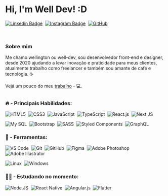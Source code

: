  
# Hi, I'm Well Dev! :D

[![Linkedin Badge](https://img.shields.io/badge/-LinkedIn-blue?style=flat-square&logo=Linkedin&logoColor=white&link=https://www.linkedin.com/in/wellington-santana-b616991b8/)](https://www.linkedin.com/in/wellington-santana-b616991b8/)&nbsp;
[![Instagram Badge](https://img.shields.io/badge/-Instagram-f64363?style=flat-square&labelColor=f64363&logo=instagram&logoColor=white&link=https://instagram.com/welldevbr)](https://instagram.com/welldevbr)&nbsp;
[![GitHub](https://img.shields.io/badge/github-%23121011.svg?style=flat-square&logo=github&logoColor=white)](https://github.com/welldevbr/)&nbsp;

</br>

### Sobre mim
Me chamo wellington ou well-dev, sou desenvolvedor front-end e designer, desde 2020 ajudando a levar inovação e praticidade para meus clientes,
atualmente trabalho como freelancer
e também sou amante de café e tecnologia.  ☕️

Vejá um pouco do meu [trabalho](https://well.dev/) - 💻.

##


### 🔥  - Principais Habilidades:
![HTML5](https://img.shields.io/badge/-HTML5-0D1117?style=for-the-badge&logo=html5&labelColor=0D1117)&nbsp;
![CSS3](https://img.shields.io/badge/-CSS3-0D1117?style=for-the-badge&logo=CSS3&logoColor=1572B6&labelColor=0D1117)&nbsp;
![JavaScript](https://img.shields.io/badge/javascript-0D1117?style=for-the-badge&logo=javascript)&nbsp;
![TypeScript](https://img.shields.io/badge/typescript-0D1117?style=for-the-badge&logo=typescript)&nbsp;
![React.js](https://img.shields.io/badge/-React.js-0D1117?style=for-the-badge&logo=react&labelColor=0D1117)&nbsp;
![Next JS](https://img.shields.io/badge/Next-0D1117?style=for-the-badge&logo=next.js&logoColor=white)


![My SQL](https://img.shields.io/badge/MySQL-0D1117?style=for-the-badge&logo=mysql&logoColor=005C84)&nbsp;
![Bootstrap](https://img.shields.io/badge/bootstrap-0D1117?style=for-the-badge&logo=bootstrap)&nbsp;
![SASS](https://img.shields.io/badge/Sass-0D1117?style=for-the-badge&logo=sass&logoColor=CC6699&textColor=CC6699)&nbsp;
![Styled Components](https://img.shields.io/badge/styled--components-0D1117?style=for-the-badge&logo=styled-components&logoColor=DB7093)&nbsp;
![GraphQL](https://img.shields.io/badge/-GraphQL-0D1117?style=for-the-badge&logo=graphql&logoColor=E10098)&nbsp;


### 🎯  - Ferramentas:
![VS Code](https://img.shields.io/badge/-VS%20Code-0D1117?style=for-the-badge&logo=visual-studio-code&logoColor=007ACC&labelColor=0D1117)&nbsp;
![Git](https://img.shields.io/badge/-Git-0D1117?style=for-the-badge&logo=git&labelColor=0D1117)&nbsp;
![GitHub](https://img.shields.io/badge/-GitHub-0D1117?style=for-the-badge&logo=github&logoColor=563D7C&labelColor=0D1117)&nbsp;
![Figma](https://img.shields.io/badge/-figma-0D1117?style=for-the-badge&logo=figma&labelColor=0D1117)&nbsp;
![Adobe Photoshop](https://img.shields.io/badge/photoshop-0D1117?style=for-the-badge&logo=adobe%20photoshop&logoColor=31A8FF)&nbsp;
![Adobe Illustrator](https://img.shields.io/badge/illustrator-0D1117?style=for-the-badge&logo=adobe%20illustrator&logoColor=FF9A00)&nbsp;

![Linux](https://img.shields.io/badge/-linux-0D1117?style=for-the-badge&logo=linux&labelColor=0D1117)&nbsp;
![Windows](https://img.shields.io/badge/Windows-0D1117?style=for-the-badge&logo=windows&logoColor=0078D6&textColor=white)
  
### 👨‍💻  - Estudando no momento: 

![Node.JS](https://img.shields.io/badge/-Node.JS-0D1117?style=for-the-badge&logo=node.js&labelColor=0D1117&textColor=0D1117)&nbsp;
![React Native](https://img.shields.io/badge/react_native-0D1117?style=for-the-badge&logo=react&)&nbsp;
![Angular.js](https://img.shields.io/badge/Angular-0D1117?style=for-the-badge&logo=angular&logoColor=DD0031)&nbsp;
![Flutter](https://img.shields.io/badge/Flutter-0D1117?style=for-the-badge&logo=flutter&logoColor=02569B&labelColor=0D1117)&nbsp;

